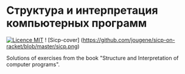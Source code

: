 # Структура и интерпретация компьютерных программ
[![Licence MIT](https://img.shields.io/badge/license-MIT-blue.svg)](https://opensource.org/licenses/MIT)
! [Sicp-cover] (https://github.com/jougene/sicp-on-racket/blob/master/sicp.png)

Solutions of exercises from the book "Structure and Interpretation of computer programs".


